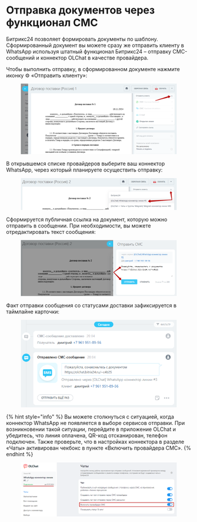 # Отправка документов через функционал СМС

Битрикс24 позволяет формировать документы по шаблону. Сформированный документ вы можете сразу же отправить клиенту в WhatsApp используя штатный функционал Битрикс24 – отправку СМС-сообщений и коннектор OLChat в качестве провайдера.

Чтобы выполнить отправку, в сформированном документе нажмите иконку ⚙️  «Отправить клиенту»:

<figure><img src="../../.gitbook/assets/image (1163).png" alt=""><figcaption></figcaption></figure>

В открывшемся списке провайдеров выберите ваш коннектор WhatsApp, через который планируете осуществить отправку:

<figure><img src="../../.gitbook/assets/image.png" alt=""><figcaption></figcaption></figure>

Сформируется публичная ссылка на документ, которую можно отправить в сообщении. При необходимости, вы можете отредактировать текст сообщения:

<figure><img src="../../.gitbook/assets/image (1).png" alt=""><figcaption></figcaption></figure>

Факт отправки сообщения со статусами доставки зафиксируется в таймлайне карточки:

<figure><img src="../../.gitbook/assets/image (1167).png" alt=""><figcaption></figcaption></figure>

{% hint style="info" %}
Вы можете столкнуться с ситуацией, когда коннектор WhatsApp не появляется в выборе сервисов отправки. При возникновении такой ситуации, перейдите в приложение OLChat и убедитесь, что линия оплачена, QR-код отсканирован, телефон подключен. Также проверьте, что в настройках коннектора в разделе «Чаты» активирован чекбокс в пункте «Включить провайдера СМС».
{% endhint %}

<figure><img src="../../.gitbook/assets/image (1168).png" alt=""><figcaption></figcaption></figure>
